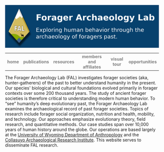 <html>
  <body>
    <img src="FAL_banner.png" alt="FAL banner">
    <p><table width="100%" border="0">
      <tr>
        <td align="center"><a href="README.md" style="text-decoration:none; font-weight:bold; color:gray">home</a></td>
        <td align="center"><a href="publications.md" style="text-decoration:none; font-weight:bold; color:gray">publications</a></td>
        <td align="center"><a href="=resources.html" style="text-decoration:none; font-weight:bold; color:gray">resources</a></td>
        <td align="center"><a href="affiliates.md" style="text-decoration:none; font-weight:bold; color:gray">members and affiliates</a></td>
        <td align="center"><a href="visuals.md" style="text-decoration:none; font-weight:bold; color:gray">visual tour</a></td>
        <td align="center"><a href="opportunities.md" style="text-decoration:none; font-weight:bold; color:gray">opportunities</a></td>
      </tr>
    </table></p>
  <p>The Forager Archaeology Lab (FAL) investigates forager societies (aka, hunter-gatherers) of the past to better understand humanity in the present. Our species' biological and cultural foundations evolved primarily in forager contexts over some 200 thousand years. The study of ancient forager societies is therefore critical to understanding modern human behavior. To “see” humanity’s deep evolutionary past, the Forager Archaeology Lab examines the archaeological record of past forager societies. Topics of research include forager social organization, nutrition and health, mobility, and technology. Our approaches emphasize evolutionary theory, field research, and quantitative methods. Our case studies span over 10,000 years of human history around the globe. Our operations are based largely at the <a href="https://www.uwyo.edu/anthropology/" target="_blank">University of Wyoming Department of Anthropology</a> and the <a href="https://www.cariperu.org/" target="_blank">Collasuyo Archaeological Research Institute</a>. This website serves to disseminate FAL research.
  </p>
  </body>
</html>
